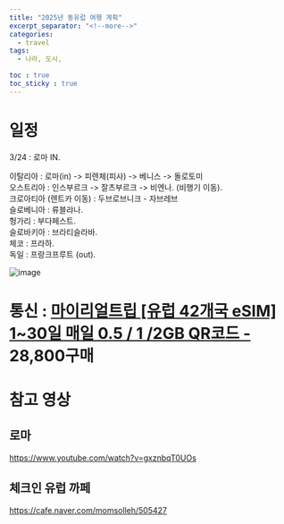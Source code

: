 ```yaml
---
title: "2025년 동유럽 여행 계획"
excerpt_separator: "<!--more-->"
categories:
  - travel
tags:
  - 나라, 도시, 

toc : true
toc_sticky : true
---
```



# 일정 
3/24 : 로마 IN.   

이탈리아 : 로마(in) -> 피렌체(피사) -> 베니스 -> 돌로토미     
오스트리아 : 인스부르크 -> 잘츠부르크 -> 비엔나. (비행기 이동).    
크로아티아 (렌트카 이동) : 두브로브니크 - 자브레브    
슬로베니아 : 류블랴나.   
헝가리 : 부다페스트.      
슬로바키아 : 브라티슬라바.   
체코 : 프라하.   
독일 : 프랑크프루트 (out).  

![image](https://github.com/user-attachments/assets/2ef72d41-e1b6-42af-8730-7cc4d61907d4)

# 통신 : [마이리얼트립 [유럽 42개국 eSIM] 1~30일 매일 0.5 / 1 /2GB QR코드 - ](https://experiences.myrealtrip.com/products/3443075) 28,800구매    


# 참고 영상
## 로마  
https://www.youtube.com/watch?v=gxznbqT0UOs    

## 체크인 유럽 까페  
https://cafe.naver.com/momsolleh/505427    
